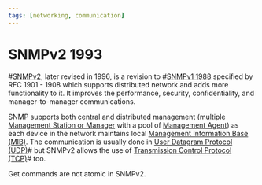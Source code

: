 ```yaml
---
tags: [networking, communication]
---
```


# SNMPv2 1993

#[SNMPv2](202212211531.md), later revised in 1996, is a revision to
#[SNMPv1 1988](202212212140.md) specified by RFC 1901 - 1908 which supports
distributed network and adds more functionality to it. It improves the
performance, security, confidentiality, and manager-to-manager communications.

SNMP supports both central and distributed management (multiple
[Management Station or Manager](202212211516.md) with a pool of
[Management Agent](202212211524.md)) as each device in the network maintains
local [Management Information Base (MIB)](202212211528.md). The communication is
usually done in [User Datagram Protocol (UDP)](202206151759.md)# but SNMPv2
allows the use of [Transmission Control Protocol (TCP)](202206151232.md)# too.

Get commands are not atomic in SNMPv2.
